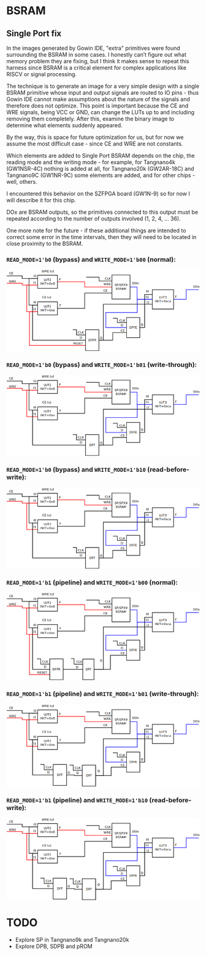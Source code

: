 # BSRAM
## Single Port fix

In the images generated by Gowin IDE, "extra" primitives were found surrounding the BSRAM in some cases.
I honestly can’t figure out what memory problem they are fixing, but I think it makes sense to repeat this harness since BSRAM is a critical element for complex applications like RISCV or signal processing.

The technique is to generate an image for a very simple design with a single BSRAM primitive whose input and output signals are routed to IO pins - thus Gowin IDE cannot make assumptions about the nature of the signals and therefore does not optimize.  This point is important because the CE and WRE signals, being VCC or GND, can change the LUTs up to and including removing them completely. After this, examine the binary image to determine what elements suddenly appeared.

By the way, this is space for future optimization for us, but for now we assume the most difficult case - since CE and WRE are not constants.

Which elements are added to Single Port BSRAM depends on the chip, the reading mode and the writing mode - for example, for Tangnano4k (GW1NSR-4C) nothing is added at all, for Tangnano20k (GW2AR-18C) and Tangnano9C (GW1NR-9C) some elements are added, and for other chips - well, others.

I encountered this behavior on the SZFPGA board (GW1N-9) so for now I will describe it for this chip.

DOx are BSRAM outputs, so the primitives connected to this output must be repeated according to the number of outputs involved (1, 2, 4, ... 36).

One more note for the future - if these additional things are intended to correct some error in the time intervals, then they will need to be located in close proximity to the BSRAM.

### `READ_MODE=1'b0` (bypass) and `WRITE_MODE=1'b00` (normal):

![READ_MODE=1'b0, WRITE_MODE=2'b00](fig/sp-rmode-0-wmode-00.png)

### `READ_MODE=1'b0` (bypass) and `WRITE_MODE=1'b01` (write-through):

![READ_MODE=1'b0, WRITE_MODE=2'b01](fig/sp-rmode-0-wmode-01.png)

### `READ_MODE=1'b0` (bypass) and `WRITE_MODE=1'b10` (read-before-write):

![READ_MODE=1'b0, WRITE_MODE=2'b10](fig/sp-rmode-0-wmode-10.png)

### `READ_MODE=1'b1` (pipeline) and `WRITE_MODE=1'b00` (normal):

![READ_MODE=1'b0, WRITE_MODE=2'b00](fig/sp-rmode-1-wmode-00.png)

### `READ_MODE=1'b1` (pipeline) and `WRITE_MODE=1'b01` (write-through):

![READ_MODE=1'b0, WRITE_MODE=2'b01](fig/sp-rmode-1-wmode-01.png)

### `READ_MODE=1'b1` (pipeline) and `WRITE_MODE=1'b10` (read-before-write):

![READ_MODE=1'b0, WRITE_MODE=2'b10](fig/sp-rmode-1-wmode-10.png)

# TODO
  - Explore SP in Tangnano9k and Tangnano20k
  - Explore DPB, SDPB and pROM

